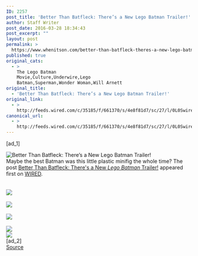 ```yaml
---
ID: 2257
post_title: 'Better Than Batfleck: There’s a New Lego Batman Trailer!'
author: Staff Writer
post_date: 2016-03-28 18:34:43
post_excerpt: ""
layout: post
permalink: >
  https://www.whenitson.com/better-than-batfleck-theres-a-new-lego-batman-trailer/
published: true
original_cats:
  - >
    The Lego Batman
    Movie,Culture,Underwire,Lego
    Batman,Superman,Wonder Woman,Will Arnett
original_title:
  - 'Better Than Batfleck: There’s a New Lego Batman Trailer!'
original_link:
  - >
    http://feeds.wired.com/c/35185/f/661370/s/4e8f81d7/sc/27/l/0L0Swired0N0C20A160C0A30Clego0Ebatman0Ewayne0Emanor0Etrailer0C/story01.htm
canonical_url:
  - >
    http://feeds.wired.com/c/35185/f/661370/s/4e8f81d7/sc/27/l/0L0Swired0N0C20A160C0A30Clego0Ebatman0Ewayne0Emanor0Etrailer0C/story01.htm
---
```

 [ad_1]
<br><div class="rss_thumbnail"><img src="http://www.whenitson.com/wp-content/uploads/2016/03/Better-Than-Batfleck-Theres-a-New-Lego-Batman-Trailer.png" alt="Better Than Batfleck: There&#8217;s a New Lego Batman Trailer!" /></div>Maybe the best Batman was this little plastic minifig the whole time? The post <a href="http://www.wired.com/2016/03/lego-batman-wayne-manor-trailer/">Better Than Batfleck: There's a New <em>Lego Batman</em> Trailer!</a> appeared first on <a href="http://www.wired.com">WIRED</a>.<br /><br /><br /><a href="http://rc.feedsportal.com/r/247396082155/u/0/f/661370/c/35185/s/4e8f81d7/sc/27/rc/1/rc.htm" rel="nofollow"><img src="http://www.whenitson.com/wp-content/uploads/2016/03/Better-Than-Batfleck-Theres-a-New-Lego-Batman-Trailer.img" border="0" /></a><br /><br /><a href="http://rc.feedsportal.com/r/247396082155/u/0/f/661370/c/35185/s/4e8f81d7/sc/27/rc/2/rc.htm" rel="nofollow"><img src="http://www.whenitson.com/wp-content/uploads/2016/03/1459190045_71_Better-Than-Batfleck-Theres-a-New-Lego-Batman-Trailer.img" border="0" /></a><br /><br /><a href="http://rc.feedsportal.com/r/247396082155/u/0/f/661370/c/35185/s/4e8f81d7/sc/27/rc/3/rc.htm" rel="nofollow"><img src="http://www.whenitson.com/wp-content/uploads/2016/03/1459190046_454_Better-Than-Batfleck-Theres-a-New-Lego-Batman-Trailer.img" border="0" /></a><br /><br /><a href="http://da.feedsportal.com/r/247396082155/u/0/f/661370/c/35185/s/4e8f81d7/sc/27/a2.htm"><img src="http://www.whenitson.com/wp-content/uploads/2016/03/1459190080_778_Better-Than-Batfleck-Theres-a-New-Lego-Batman-Trailer.img" border="0" /></a><br /><a href="http://adchoice.feedsportal.com/r/247396082155/u/0/f/661370/c/35185/s/4e8f81d7/sc/27/ach.htm"><img src="http://www.whenitson.com/wp-content/uploads/2016/03/1459190080_457_Better-Than-Batfleck-Theres-a-New-Lego-Batman-Trailer.img" border="0" /></a><img width="1" height="1" src="http://www.whenitson.com/wp-content/uploads/2016/03/1459190082_956_Better-Than-Batfleck-Theres-a-New-Lego-Batman-Trailer.img" border="0" /><img width="1" height="1" src="http://www.whenitson.com/wp-content/uploads/2016/03/1459190083_14_Better-Than-Batfleck-Theres-a-New-Lego-Batman-Trailer.img" border="0" /><img width='1' height='1' src='http://www.whenitson.com/wp-content/uploads/2016/03/Better-Than-Batfleck-Theres-a-New-Lego-Batman-Trailer.gif' border='0' />
<br>[ad_2]
<br><a href="http://feeds.wired.com/c/35185/f/661370/s/4e8f81d7/sc/27/l/0L0Swired0N0C20A160C0A30Clego0Ebatman0Ewayne0Emanor0Etrailer0C/story01.htm">Source </a>